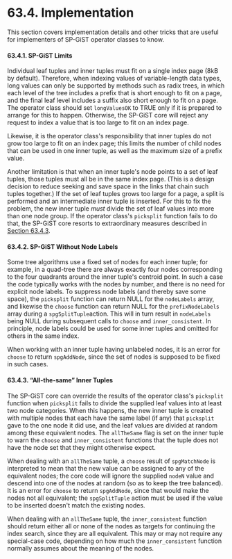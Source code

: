 # 63.4. Implementation

This section covers implementation details and other tricks that are useful for implementers of SP-GiST operator classes to know.

#### 63.4.1. SP-GiST Limits

Individual leaf tuples and inner tuples must fit on a single index page \(8kB by default\). Therefore, when indexing values of variable-length data types, long values can only be supported by methods such as radix trees, in which each level of the tree includes a prefix that is short enough to fit on a page, and the final leaf level includes a suffix also short enough to fit on a page. The operator class should set `longValuesOK` to TRUE only if it is prepared to arrange for this to happen. Otherwise, the SP-GiST core will reject any request to index a value that is too large to fit on an index page.

Likewise, it is the operator class's responsibility that inner tuples do not grow too large to fit on an index page; this limits the number of child nodes that can be used in one inner tuple, as well as the maximum size of a prefix value.

Another limitation is that when an inner tuple's node points to a set of leaf tuples, those tuples must all be in the same index page. \(This is a design decision to reduce seeking and save space in the links that chain such tuples together.\) If the set of leaf tuples grows too large for a page, a split is performed and an intermediate inner tuple is inserted. For this to fix the problem, the new inner tuple _must_ divide the set of leaf values into more than one node group. If the operator class's `picksplit` function fails to do that, the SP-GiST core resorts to extraordinary measures described in [Section 63.4.3](https://www.postgresql.org/docs/10/static/spgist-implementation.html#SPGIST-ALL-THE-SAME).

#### 63.4.2. SP-GiST Without Node Labels

Some tree algorithms use a fixed set of nodes for each inner tuple; for example, in a quad-tree there are always exactly four nodes corresponding to the four quadrants around the inner tuple's centroid point. In such a case the code typically works with the nodes by number, and there is no need for explicit node labels. To suppress node labels \(and thereby save some space\), the `picksplit` function can return NULL for the `nodeLabels` array, and likewise the `choose` function can return NULL for the `prefixNodeLabels` array during a `spgSplitTuple`action. This will in turn result in `nodeLabels` being NULL during subsequent calls to `choose` and `inner_consistent`. In principle, node labels could be used for some inner tuples and omitted for others in the same index.

When working with an inner tuple having unlabeled nodes, it is an error for `choose` to return `spgAddNode`, since the set of nodes is supposed to be fixed in such cases.

#### 63.4.3. “All-the-same” Inner Tuples

The SP-GiST core can override the results of the operator class's `picksplit` function when `picksplit` fails to divide the supplied leaf values into at least two node categories. When this happens, the new inner tuple is created with multiple nodes that each have the same label \(if any\) that `picksplit` gave to the one node it did use, and the leaf values are divided at random among these equivalent nodes. The `allTheSame` flag is set on the inner tuple to warn the `choose` and `inner_consistent` functions that the tuple does not have the node set that they might otherwise expect.

When dealing with an `allTheSame` tuple, a `choose` result of `spgMatchNode` is interpreted to mean that the new value can be assigned to any of the equivalent nodes; the core code will ignore the supplied `nodeN` value and descend into one of the nodes at random \(so as to keep the tree balanced\). It is an error for `choose` to return `spgAddNode`, since that would make the nodes not all equivalent; the `spgSplitTuple` action must be used if the value to be inserted doesn't match the existing nodes.

When dealing with an `allTheSame` tuple, the `inner_consistent` function should return either all or none of the nodes as targets for continuing the index search, since they are all equivalent. This may or may not require any special-case code, depending on how much the `inner_consistent` function normally assumes about the meaning of the nodes.  


